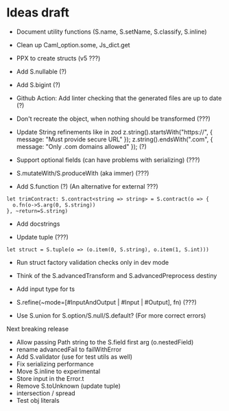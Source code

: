 # Ideas draft

- Document utility functions (S.name, S.setName, S.classify, S.inline)

- Clean up Caml_option.some, Js_dict.get

- PPX to create structs (v5 ???)

- Add S.nullable (?)

- Add S.bigint (?)

- Github Action: Add linter checking that the generated files are up to date (?)

- Don't recreate the object, when nothing should be transformed (???)

- Update String refinements like in zod
  z.string().startsWith("https://", { message: "Must provide secure URL" });
  z.string().endsWith(".com", { message: "Only .com domains allowed" }); (?)

- Support optional fields (can have problems with serializing) (???)

- S.mutateWith/S.produceWith (aka immer) (???)

- Add S.function (?) (An alternative for external ???)

```
let trimContract: S.contract<string => string> = S.contract(o => {
  o.fn(o->S.arg(0, S.string))
}, ~return=S.string)
```

- Add docstrings

- Update tuple (???)

```
let struct = S.tuple(o => (o.item(0, S.string), o.item(1, S.int)))
```

- Run struct factory validation checks only in dev mode

- Think of the S.advancedTransform and S.advancedPreprocess destiny

- Add input type for ts

- S.refine(~mode=[#InputAndOutput | #Input | #Output], fn) (???)

- Use S.union for S.option/S.null/S.default? (For more correct errors)

Next breaking release

- Allow passing Path string to the S.field first arg (o.nestedField)
- rename advancedFail to failWithError
- Add S.validator (use for test utils as well)
- Fix serializing performance
- Move S.inline to experimental
- Store input in the Error.t
- Remove S.toUnknown (update tuple)
- intersection / spread
- Test obj literals
